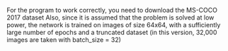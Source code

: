 For the program to work correctly, you need to download the MS-COCO 2017 dataset
Also, since it is assumed that the problem is solved at low power, the network is trained on images of size 64x64, with a sufficiently large number of epochs and a truncated dataset (in this version, 32,000 images are taken with batch_size = 32)

